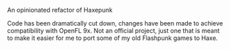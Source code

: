 An opinionated refactor of Haxepunk

Code has been dramatically cut down, changes have been made to achieve compatibility with OpenFL 9x.
Not an official project, just one that is meant to make it easier for me to port some of my old Flashpunk games to Haxe.